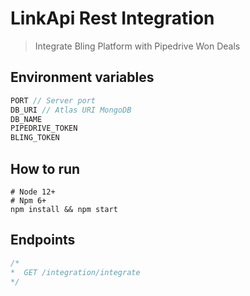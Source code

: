 # LinkApi Rest Integration
> Integrate Bling Platform with Pipedrive Won Deals

## Environment variables
```javascript
PORT // Server port
DB_URI // Atlas URI MongoDB
DB_NAME
PIPEDRIVE_TOKEN
BLING_TOKEN
```

## How to run
```shell
# Node 12+
# Npm 6+
npm install && npm start
```

## Endpoints
```javascript
/*
*  GET /integration/integrate
*/
```